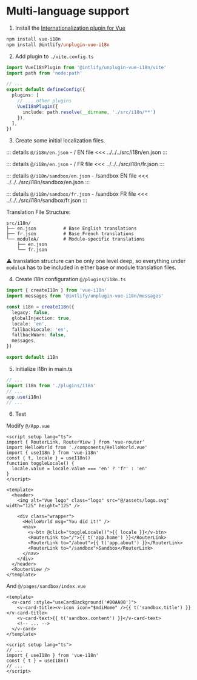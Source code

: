 # Multi-language support

1. Install the [Internationalization plugin for Vue](https://vue-i18n.intlify.dev/)

```ps
npm install vue-i18n
npm install @intlify/unplugin-vue-i18n
```

2. Add plugin to `./vite.config.ts`

```ts
import VueI18nPlugin from '@intlify/unplugin-vue-i18n/vite'
import path from 'node:path'

// ...
export default defineConfig({
  plugins: [
    // ... other plugins
    VueI18nPlugin({
      include: path.resolve(__dirname, './src/i18n/**')
    }),
  ],
})
```

3. Create some initial localization files.

::: details `@/i18n/en.json` - / EN file
<<< ../../../src/i18n/en.json
:::

::: details `@/i18n/en.json` - / FR file
<<< ../../../src/i18n/fr.json
:::

::: details `@/i18n/sandbox/en.json` - /sandbox EN file
<<< ../../../src/i18n/sandbox/en.json
:::

::: details `@/i18n/sandbox/fr.json` - /sandbox FR file
<<< ../../../src/i18n/sandbox/fr.json
:::

Translation File Structure:

```
src/i18n/
├── en.json          # Base English translations
├── fr.json          # Base French translations
└── moduleA/         # Module-specific translations
    ├── en.json
    └── fr.json
```

:warning: translation structure can be only one level deep, so everything under `moduleA` has to be included in either base or module translation files.

4. Create i18n configuration `@/plugins/i18n.ts`

```ts
import { createI18n } from 'vue-i18n'
import messages from '@intlify/unplugin-vue-i18n/messages'

const i18n = createI18n({
  legacy: false,
  globalInjection: true,
  locale: 'en',
  fallbackLocale: 'en',
  fallbackWarn: false,
  messages,
})

export default i18n
```

5. Initialize i18n in main.ts

```ts
// ...
import i18n from './plugins/i18n'
// ...
app.use(i18n)
// ...
```

6. Test

Modify `@/App.vue`

```vue{4-8,18-20}
<script setup lang="ts">
import { RouterLink, RouterView } from 'vue-router'
import HelloWorld from './components/HelloWorld.vue'
import { useI18n } from 'vue-i18n'
const { t, locale } = useI18n()
function toggleLocale() {
  locale.value = locale.value === 'en' ? 'fr' : 'en'
}
</script>

<template>
  <header>
    <img alt="Vue logo" class="logo" src="@/assets/logo.svg" width="125" height="125" />

    <div class="wrapper">
      <HelloWorld msg="You did it!" />
      <nav>
        <v-btn @click="toggleLocale()">{{ locale }}</v-btn>
        <RouterLink to="/">{{ t('app.home') }}</RouterLink>
        <RouterLink to="/about">{{ t('app.about') }}</RouterLink>
        <RouterLink to="/sandbox">Sandbox</RouterLink>
      </nav>
    </div>
  </header>
  <RouterView />
</template>
```

And `@/pages/sandbox/index.vue`

```vue{3,4,11,12}
<template>
  <v-card :style="useCardBackground('#00AA00')">
    <v-card-title><v-icon icon="$mdiHome" />{{ t('sandbox.title') }}</v-card-title>
    <v-card-text>{{ t('sandbox.content') }}</v-card-text>
    <!-- ... -->
  </v-card>
</template>

<script setup lang="ts">
// ...
import { useI18n } from 'vue-i18n'
const { t } = useI18n()
// ...
</script>

```
